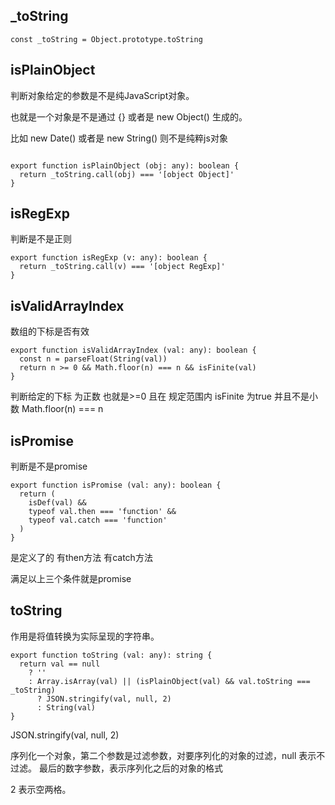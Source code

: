 ## _toString

```
const _toString = Object.prototype.toString
```

## isPlainObject

判断对象给定的参数是不是纯JavaScript对象。

也就是一个对象是不是通过 {} 或者是 new Object() 生成的。

比如 new Date() 或者是 new String() 则不是纯粹js对象

```

export function isPlainObject (obj: any): boolean {
  return _toString.call(obj) === '[object Object]'
}

```

## isRegExp

判断是不是正则

```
export function isRegExp (v: any): boolean {
  return _toString.call(v) === '[object RegExp]'
}

```

## isValidArrayIndex

数组的下标是否有效

```
export function isValidArrayIndex (val: any): boolean {
  const n = parseFloat(String(val))
  return n >= 0 && Math.floor(n) === n && isFinite(val)
}

```

判断给定的下标 为正数 也就是>=0
且在 规定范围内 isFinite 为true
并且不是小数 Math.floor(n) === n


## isPromise
判断是不是promise

```
export function isPromise (val: any): boolean {
  return (
    isDef(val) &&
    typeof val.then === 'function' &&
    typeof val.catch === 'function'
  )
}

```

是定义了的
有then方法
有catch方法

满足以上三个条件就是promise


## toString

作用是将值转换为实际呈现的字符串。

```
export function toString (val: any): string {
  return val == null
    ? ''
    : Array.isArray(val) || (isPlainObject(val) && val.toString === _toString)
      ? JSON.stringify(val, null, 2)
      : String(val)
}

```

JSON.stringify(val, null, 2)

序列化一个对象，第二个参数是过滤参数，对要序列化的对象的过滤，null 表示不过滤。 最后的数字参数，表示序列化之后的对象的格式

2 表示空两格。


